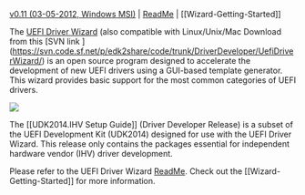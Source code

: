 [v0.11 (03-05-2012, Windows MSI)](https://github.com/tianocore-docs/Docs/raw/master/Driver_Developer/UefiDriverWizard.msi) | [ReadMe](https://github.com/tianocore-docs/Docs/raw/master/Driver_Developer/UefiDriverWizard/README.txt) |
[[Wizard-Getting-Started]]



The [UEFI Driver Wizard](https://github.com/tianocore-docs/Docs/raw/master/Driver_Developer/UefiDriverWizard.msi) (also compatible with Linux/Unix/Mac Download from this 
[SVN link ] (https://svn.code.sf.net/p/edk2share/code/trunk/DriverDeveloper/UefiDriverWizard/) is an open source program designed to accelerate the development of new UEFI drivers using a GUI-based template generator. This wizard provides basic support for the most common categories of UEFI drivers.

<img src="https://raw.githubusercontent.com/tianocore/tianocore.github.io/master/images/UEFIDriverWizard03.png" >

The [[UDK2014.IHV Setup Guide]] (Driver Developer Release) is a subset of the UEFI Development Kit (UDK2014) designed for use with the UEFI Driver Wizard. This release only contains the packages essential for independent hardware vendor (IHV) driver development.

Please refer to the UEFI Driver Wizard 
[ReadMe](https://github.com/tianocore-docs/Docs/raw/master/Driver_Developer/UefiDriverWizard/README.txt). 
Check out the [[Wizard-Getting-Started]]  for more information.

